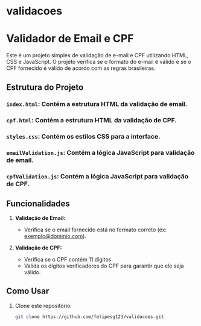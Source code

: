 # validacoes
# Validador de Email e CPF


Este é um projeto simples de validação de e-mail e CPF utilizando HTML,
CSS e JavaScript. O projeto verifica se o formato do e-mail é válido e
se o CPF fornecido é válido de acordo com as regras brasileiras.

## Estrutura do Projeto

### `index.html`: Contém a estrutura HTML da validação de email.
### `cpf.html`: Contém a estrutura HTML da validação de CPF.
### `styles.css`: Contém os estilos CSS para a interface.
### `emailValidation.js`: Contém a lógica JavaScript para validação de email.
### `cpfValidation.js`: Contém a lógica JavaScript para validação de CPF.

## Funcionalidades

1. **Validação de Email:**
   - Verifica se o email fornecido está no formato correto (ex: exemplo@dominio.com).
   
2. **Validação de CPF:**
   - Verifica se o CPF contém 11 dígitos.
   - Valida os dígitos verificadores do CPF para garantir que ele seja válido.

## Como Usar

1. Clone este repositório:
   ```sh
   git clone https://github.com/felipesg123/validacoes.git
